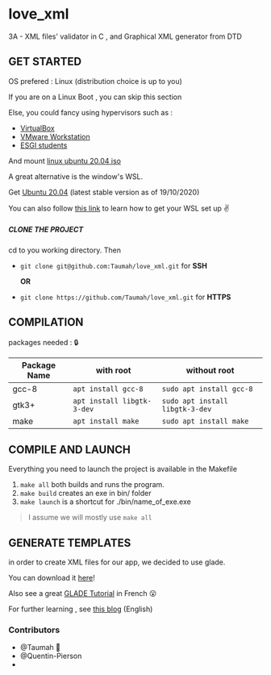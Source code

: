 # **love_xml**
3A - XML files' validator in C , and Graphical XML generator from DTD 


## GET STARTED

OS prefered : Linux  (distribution choice is up to you)

If you are on a Linux Boot , you can skip this section

Else, you could fancy using hypervisors such as : 

- [VirtualBox](https://www.virtualbox.org/)
- [VMware Workstation](https://www.vmware.com/)
- [ESGI students](https://e5.onthehub.com/WebStore/ProductsByMajorVersionList.aspx?ws=d2aba3ff-f1ad-e711-80f7-000d3af41938)

And mount [linux ubuntu 20.04 iso](https://releases.ubuntu.com/20.04/)

A great alternative is the window's WSL.

Get [Ubuntu 20.04](https://www.microsoft.com/store/productId/9N6SVWS3RX71) (latest stable version as of 19/10/2020)

You can also follow [this link](https://github.com/Taumah/love_xml/blob/main/WSL.md) 
to learn how to get your WSL set up :v:


##### CLONE THE PROJECT

cd to you working directory.
Then

- `git clone git@github.com:Taumah/love_xml.git`  for __SSH__
    
    **OR**

- `git clone https://github.com/Taumah/love_xml.git` for __HTTPS__


## COMPILATION

packages needed : :lock:

| Package Name  |          with root           |             without root           |
| ------------- | ---------------------------- | ---------------------------------- |
|     gcc-8     |  `apt install gcc-8`         |  `sudo apt install gcc-8`          |
|     gtk3+     |  `apt install libgtk-3-dev`  |  `sudo apt install libgtk-3-dev`   |
|     make      |  `apt install make`          |  `sudo apt install make`           |

## COMPILE AND LAUNCH

Everything you need to launch the project is available in the Makefile

1. `make all`       both builds and runs the program.
2. `make build`     creates an exe in bin/ folder
3. `make launch`    is a shortcut for ./bin/name_of_exe.exe

>I assume we will mostly use `make all`


## GENERATE TEMPLATES

in order to create XML files for our app, we decided to use glade.

You can download it [here](http://gemmei.ftp.acc.umu.se/pub/GNOME/binaries/win32/glade/3.14/glade-3-14-2-installer.exe)!

Also see a great [GLADE Tutorial](https://zestedesavoir.com/tutoriels/870/des-interfaces-graphiques-en-python-et-gtk/1456_utilisation-avancee/5778_prise-en-main-de-glade/)
 in French :open_mouth:

For further learning , see [this blog](http://blog.borovsak.si/) (English)


### Contributors
- @Taumah :green_heart:
- @Quentin-Pierson
- 
